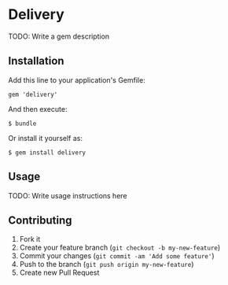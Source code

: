 # Delivery

TODO: Write a gem description

## Installation

Add this line to your application's Gemfile:

    gem 'delivery'

And then execute:

    $ bundle

Or install it yourself as:

    $ gem install delivery

## Usage

TODO: Write usage instructions here

## Contributing

1. Fork it
2. Create your feature branch (`git checkout -b my-new-feature`)
3. Commit your changes (`git commit -am 'Add some feature'`)
4. Push to the branch (`git push origin my-new-feature`)
5. Create new Pull Request
